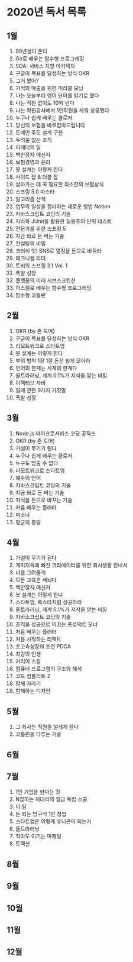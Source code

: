 # 2020년 독서 목록

## 1월

1. 90년생이 온다
1. Go로 배우는 함수형 프로그래밍
1. SOA: 서비스 지향 아키텍처
1. 구글이 목표를 달성하는 방식 OKR
1. 그거 봤어?
1. 기적의 매출을 위한 미라클 모닝
1. 나는 오늘부터 영어 단어를 읽기로 했다
1. 나는 직원 없이도 10억 번다
1. 나는 학원강사에서 1인학원을 세워 성공했다
1. 누구나 쉽게 배우는 클로저
1. 당신의 보험을 바로잡아드립니다
1. 도메인 주도 설계 구현
1. 두려움 없는 조직
1. 마케터의 일
1. 백만장자 메신저
1. 보험경영과 윤리
1. 봇 설계는 이렇게 한다
1. 사이드 잡 & 더블 잡
1. 살아가는 데 꼭 필요한 최소한의 보험상식
1. 스프링 5.0 마스터
1. 알고리즘 산책
1. 업무와 일상을 정리하는 새로운 방법 Notion
1. 자바스크립트 코딩의 기술
1. 자바와 JUnit을 활용한 실용주의 단위 테스트
1. 전문가를 위한 스프링 5
1. 지금 바로 돈 버는 기술
1. 컨설팅의 비밀
1. 크러쉬 잇! SNS로 열정을 돈으로 바꿔라
1. 테크니컬 리더
1. 토비의 스프링 3.1 Vol. 1
1. 폭발 성장
1. 플랫폼의 미래 서브스크립션
1. 하스켈로 배우는 함수형 프로그래밍
1. 함수형 코틀린

## 2월

1. OKR (by 존 도어)
1. 구글이 목표를 달성하는 방식 OKR
1. 리모트워크로 스타트업
1. 봇 설계는 이렇게 한다
1. 부의 법칙 1장 1절 돈은 쉽게 모아라
1. 언어의 한계는 세계의 한계다
1. 울트라러닝, 세계 0.1%가 지식을 얻는 비밀
1. 이펙티브 자바
1. 일에 관한 9가지 거짓말
1. 폭발 성장

## 3월

1. Node.js 마이크로서비스 코딩 공작소
1. OKR (by 존 도어)
1. 가설이 무기가 된다
1. 누구나 쉽게 배우는 클로저
1. 누구도 멈출 수 없다
1. 리모트워크로 스타트업
1. 예수의 언어
1. 자바스크립트 코딩의 기술
1. 지금 바로 돈 버는 기술
1. 지식을 돈으로 바꾸는 기술
1. 처음 배우는 플러터
1. 퍼소나
1. 평균의 종말

## 4월

1. 가설이 무기가 된다
1. 개미지옥에 빠진 크리에이터를 위한 회사생활 안내서
1. 너를 그려줄게
1. 모든 교육은 세뇌다
1. 백만장자 메신저
1. 봇 설계는 이렇게 한다
1. 스타트업, 록스타처럼 성공하라
1. 울트라러닝, 세계 0.1%가 지식을 얻는 비밀
1. 자바스크립트 코딩의 기술
1. 조직을 성공으로 이끄는 프로덕트 오너
1. 처음 배우는 플러터
1. 처음 시작하는 리액트
1. 초고속성장의 조건 PDCA
1. 최강의 인생
1. 커리어 스킬
1. 컴퓨터 프로그램의 구조와 해석
1. 코드 컴플리트 2
1. 함께 자라기
1. 함께하는 디자인

## 5월

1. 그 회사는 직원을 설레게 한다
1. 코틀린을 다루는 기술

## 6월

## 7월
1. 1인 기업을 한다는 것
1. N잡하는 허대리의 월급 독립 스쿨
1. 더 팀
1. 돈 되는 방구석 1인 창업
1. 스타트업은 어떻게 유니콘이 되는가
1. 울트라러닝
1. 작아도 이기는 마케팅
1. 트랙션

## 8월

## 9월

## 10월

## 11월

## 12월
